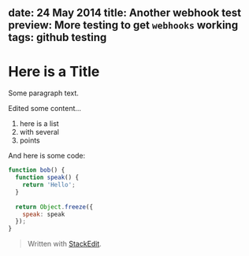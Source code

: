 
date: 24 May 2014
title: Another webhook test
preview: More testing to get `webhooks` working
tags: github testing
---
# Here is a Title

Some paragraph text.

Edited some content...

1. here is a list
2. with several
3. points

And here is some code:

```javascript
function bob() {
  function speak() {
    return 'Hello';
  }
  
  return Object.freeze({
    speak: speak
  });
}
```

> Written with [StackEdit](https://stackedit.io/).